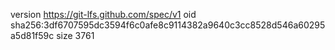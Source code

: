 version https://git-lfs.github.com/spec/v1
oid sha256:3df6707595dc3594f6c0afe8c9114382a9640c3cc8528d546a60295a5d81f59c
size 3761
